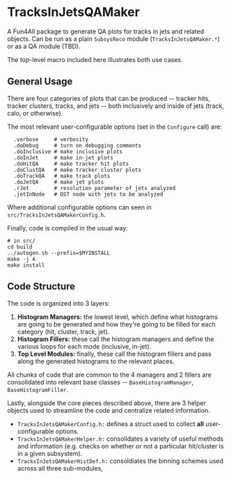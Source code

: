 # TracksInJetsQAMaker

A Fun4All package to generate QA plots for tracks in jets and related objects. Can be
run as a plain `SubsysReco` module (`TracksInJetsQAMaker.*`) or as a QA module (TBD).

The top-level macro included here illustrates both use cases.

## General Usage

There are four categories of plots that can be produced -- tracker hits, tracker clusters,
tracks, and jets -- both inclusively and inside of jets (track, calo, or otherwise).

The most relevant user-configurable options (set in the `Configure` call) are:

```
  .verbose     # verbosity
  .doDebug     # turn on debugging comments
  .doInclusive # make inclusive plots
  .doInJet     # make in-jet plots
  .doHitQA     # make tracker hit plots
  .doClustQA   # make tracker cluster plots
  .doTrackQA   # make track plots
  .doJetQA     # make jet plots
  .rJet        # resolution parameter of jets analyzed
  .jetInNode   # DST node with jets to be analyzed
```

Where additional configurable options can seen in `src/TracksInJetsQAMakerConfig.h`.

Finally, code is compiled in the usual way:

```
# in src/
cd build
../autogen.sh --prefix=$MYINSTALL
make -j 4
make install
```

## Code Structure

The code is organized into 3 layers:

  1. **Histogram Managers:** the lowest level, which define what histograms are
     going to be generated and how they're going to be filled for each category
     (hit, cluster, track, jet).
  2. **Histogram Fillers:** these call the histogram managers and define the
     various loops for each mode (inclusive, in-jet).
  3. **Top Level Modules:** finally, these call the histogram fillers and pass
     along the generated histograms to the relevant places.

All chunks of code that are common to the 4 managers and 2 fillers are
consolidated into relevant base classes -- `BaseHistogramManager`, `BaseHistogramFiller`.

Lastly, alongside the core pieces described above, there are 3 helper objects used to
streamline the code and centralize related information.

  - `TracksInJetsQAMakerConfig.h:` defines a struct used to collect **all** user-configurable options.
  - `TracksInJetsQAMakerHelper.h:` consolidates a variety of useful methods and information (e.g.
    checks on whether or not a particular hit/cluster is in a given subsystem).
  - `TracksInJetsQAMakerHistDef.h:` consoldiates the binning schemes used across all three sub-modules,
